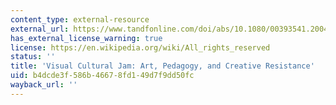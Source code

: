 ```yaml
---
content_type: external-resource
external_url: https://www.tandfonline.com/doi/abs/10.1080/00393541.2004.11651778
has_external_license_warning: true
license: https://en.wikipedia.org/wiki/All_rights_reserved
status: ''
title: 'Visual Cultural Jam: Art, Pedagogy, and Creative Resistance'
uid: b4dcde3f-586b-4667-8fd1-49d7f9dd50fc
wayback_url: ''
---
```

